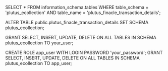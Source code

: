 SELECT * 
FROM information_schema.tables 
WHERE table_schema = 'plutus_ecollection' 
  AND table_name = 'plutus_finacle_transaction_details';




ALTER TABLE public.plutus_finacle_transaction_details
SET SCHEMA plutus_ecollection;



GRANT SELECT, INSERT, UPDATE, DELETE ON ALL TABLES IN SCHEMA plutus_ecollection TO your_user;


CREATE ROLE app_user WITH LOGIN PASSWORD 'your_password';
GRANT SELECT, INSERT, UPDATE, DELETE ON ALL TABLES IN SCHEMA plutus_ecollection TO app_user;
